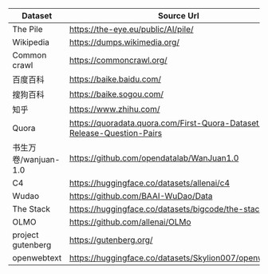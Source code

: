 | Dataset         |  Source Url |   |   |   |   |   |   |   |   |
|------------------|---|---|---|---|---|---|---|---|---|
| The Pile        |  https://the-eye.eu/public/AI/pile/ |   |   |   |   |   |   |   |   |
| Wikipedia        |  https://dumps.wikimedia.org/ |   |   |   |   |   |   |   |   |
| Common crawl     |  https://commoncrawl.org/ |   |   |   |   |   |   |   |   |
| 百度百科             | https://baike.baidu.com/  |   |   |   |   |   |   |   |   |
| 搜狗百科             | https://baike.sogou.com/  |   |   |   |   |   |   |   |   |
| 知乎               | https://www.zhihu.com/  |   |   |   |   |   |   |   |   |
| Quora            |  https://quoradata.quora.com/First-Quora-Dataset-Release-Question-Pairs |   |   |   |   |   |   |   |   |
| 书生万卷/wanjuan-1.0 | https://github.com/opendatalab/WanJuan1.0  |   |   |   |   |   |   |   |   |
| C4               |  https://huggingface.co/datasets/allenai/c4 |   |   |   |   |   |   |   |   |
| Wudao            |  https://github.com/BAAI-WuDao/Data |   |   |   |   |   |   |   |   |
| The Stack            | https://huggingface.co/datasets/bigcode/the-stack  |   |   |   |   |   |   |   |   |
| OLMO            | https://github.com/allenai/OLMo  |   |   |   |   |   |   |   |   |
| project gutenberg            | https://gutenberg.org/  |   |   |   |   |   |   |   |   |
| openwebtext            |  https://huggingface.co/datasets/Skylion007/openwebtext |   |   |   |   |   |   |   |   |